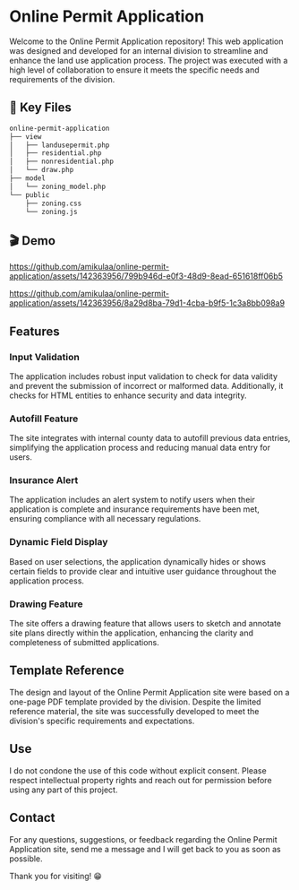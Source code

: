 # Online Permit Application

Welcome to the Online Permit Application repository! This web application was designed and developed for an internal division to streamline and enhance the land use application process. The project was executed with a high level of collaboration to ensure it meets the specific needs and requirements of the division.
 
## 📌 Key Files
```md
online-permit-application
├── view
│   ├── landusepermit.php
│   ├── residential.php
│   ├── nonresidential.php
│   └── draw.php
├── model
│   └── zoning_model.php
└── public
    ├── zoning.css
    └── zoning.js
```
 
## 🎬 Demo
https://github.com/amikulaa/online-permit-application/assets/142363956/799b946d-e0f3-48d9-8ead-651618ff06b5

https://github.com/amikulaa/online-permit-application/assets/142363956/8a29d8ba-79d1-4cba-b9f5-1c3a8bb098a9

## Features

### Input Validation
The application includes robust input validation to check for data validity and prevent the submission of incorrect or malformed data. Additionally, it checks for HTML entities to enhance security and data integrity.

### Autofill Feature
The site integrates with internal county data to autofill previous data entries, simplifying the application process and reducing manual data entry for users.

### Insurance Alert
The application includes an alert system to notify users when their application is complete and insurance requirements have been met, ensuring compliance with all necessary regulations.

### Dynamic Field Display
Based on user selections, the application dynamically hides or shows certain fields to provide clear and intuitive user guidance throughout the application process.

### Drawing Feature
The site offers a drawing feature that allows users to sketch and annotate site plans directly within the application, enhancing the clarity and completeness of submitted applications.

## Template Reference
The design and layout of the Online Permit Application site were based on a one-page PDF template provided by the division. Despite the limited reference material, the site was successfully developed to meet the division's specific requirements and expectations.

## Use
I do not condone the use of this code without explicit consent. Please respect intellectual property rights and reach out for permission before using any part of this project.

## Contact
For any questions, suggestions, or feedback regarding the Online Permit Application site, send me a message and I will get back to you as soon as possible.

Thank you for visiting! 😁
